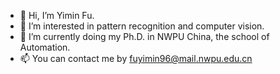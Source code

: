 - 👋 Hi, I’m Yimin Fu.
- 👀 I’m interested in pattern recognition and computer vision.
- 🌱 I’m currently doing my Ph.D. in NWPU China, the school of Automation.
- 📫 You can contact me by fuyimin96@mail.nwpu.edu.cn

<!---
fuyimin96/fuyimin96 is a ✨ special ✨ repository because its `README.md` (this file) appears on your GitHub profile.
You can click the Preview link to take a look at your changes.
--->
